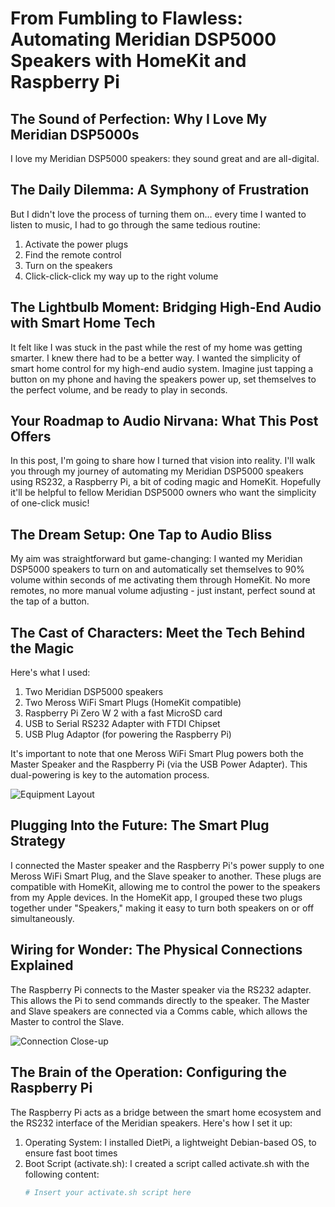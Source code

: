 # From Fumbling to Flawless: Automating Meridian DSP5000 Speakers with HomeKit and Raspberry Pi

## The Sound of Perfection: Why I Love My Meridian DSP5000s

I love my Meridian DSP5000 speakers: they sound great and are all-digital.

## The Daily Dilemma: A Symphony of Frustration

But I didn't love the process of turning them on… every time I wanted to listen to music, I had to go through the same tedious routine:

1. Activate the power plugs
2. Find the remote control
3. Turn on the speakers
4. Click-click-click my way up to the right volume

## The Lightbulb Moment: Bridging High-End Audio with Smart Home Tech

It felt like I was stuck in the past while the rest of my home was getting smarter. I knew there had to be a better way. I wanted the simplicity of smart home control for my high-end audio system. Imagine just tapping a button on my phone and having the speakers power up, set themselves to the perfect volume, and be ready to play in seconds.

## Your Roadmap to Audio Nirvana: What This Post Offers

In this post, I'm going to share how I turned that vision into reality. I'll walk you through my journey of automating my Meridian DSP5000 speakers using RS232, a Raspberry Pi, a bit of coding magic and HomeKit. Hopefully it'll be helpful to fellow Meridian DSP5000 owners who want the simplicity of one-click music!

## The Dream Setup: One Tap to Audio Bliss

My aim was straightforward but game-changing: I wanted my Meridian DSP5000 speakers to turn on and automatically set themselves to 90% volume within seconds of me activating them through HomeKit. No more remotes, no more manual volume adjusting - just instant, perfect sound at the tap of a button.

## The Cast of Characters: Meet the Tech Behind the Magic

Here's what I used:

1. Two Meridian DSP5000 speakers
2. Two Meross WiFi Smart Plugs (HomeKit compatible)
3. Raspberry Pi Zero W 2 with a fast MicroSD card
4. USB to Serial RS232 Adapter with FTDI Chipset
5. USB Plug Adaptor (for powering the Raspberry Pi)

It's important to note that one Meross WiFi Smart Plug powers both the Master Speaker and the Raspberry Pi (via the USB Power Adapter). This dual-powering is key to the automation process.

![Equipment Layout](path_to_equipment_photo.jpg)

## Plugging Into the Future: The Smart Plug Strategy

I connected the Master speaker and the Raspberry Pi's power supply to one Meross WiFi Smart Plug, and the Slave speaker to another. These plugs are compatible with HomeKit, allowing me to control the power to the speakers from my Apple devices. In the HomeKit app, I grouped these two plugs together under "Speakers," making it easy to turn both speakers on or off simultaneously.

## Wiring for Wonder: The Physical Connections Explained

The Raspberry Pi connects to the Master speaker via the RS232 adapter. This allows the Pi to send commands directly to the speaker. The Master and Slave speakers are connected via a Comms cable, which allows the Master to control the Slave.

![Connection Close-up](path_to_connection_photo.jpg)

## The Brain of the Operation: Configuring the Raspberry Pi

The Raspberry Pi acts as a bridge between the smart home ecosystem and the RS232 interface of the Meridian speakers. Here's how I set it up:

1. Operating System: I installed DietPi, a lightweight Debian-based OS, to ensure fast boot times
2. Boot Script (activate.sh):
   I created a script called activate.sh with the following content:
   ```bash
   # Insert your activate.sh script here
